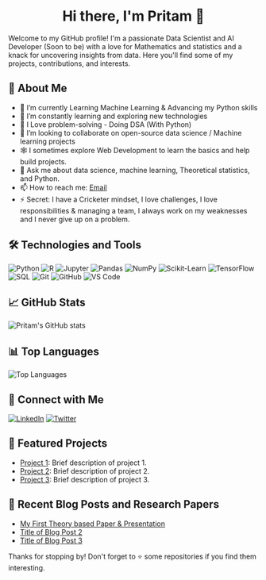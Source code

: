 
<h1> <center> Hi there, I'm Pritam 👋 </center> </h1>

Welcome to my GitHub profile! I'm a passionate Data Scientist and AI Developer (Soon to be) with a love for Mathematics and statistics and a knack for uncovering insights from data. Here you'll find some of my projects, contributions, and interests.

## 🚀 About Me

- 🔭 I’m currently Learning Machine Learning & Advancing my Python skills
- 🌱 I’m constantly learning and exploring new technologies
- 🎯 I Love problem-solving - Doing DSA (With Python)
- 👯 I’m looking to collaborate on open-source data science / Machine learning projects
- 🕸️ I sometimes explore Web Development to learn the basics and help build projects.
- 💬 Ask me about data science, machine learning, Theoretical statistics, and Python.
- 📫 How to reach me: [Email](mailto:contact.with.pritam@gmail.com)
- ⚡ Secret: I have a Cricketer mindset, I love challenges, I love responsibilities & managing a team, I always work on my weaknesses and I never give up on a problem.

## 🛠️ Technologies and Tools

![Python](https://img.shields.io/badge/-Python-3776AB?logo=python&logoColor=ffffff)
![R](https://img.shields.io/badge/-R-276DC3?logo=r&logoColor=ffffff)
![Jupyter](https://img.shields.io/badge/-Jupyter-F37626?logo=jupyter&logoColor=ffffff)
![Pandas](https://img.shields.io/badge/-Pandas-150458?logo=pandas&logoColor=ffffff)
![NumPy](https://img.shields.io/badge/-NumPy-013243?logo=numpy&logoColor=ffffff)
![Scikit-Learn](https://img.shields.io/badge/-Scikit--Learn-F7931E?logo=scikit-learn&logoColor=ffffff)
![TensorFlow](https://img.shields.io/badge/-TensorFlow-FF6F00?logo=tensorflow&logoColor=ffffff)
![SQL](https://img.shields.io/badge/-SQL-4479A1?logo=postgresql&logoColor=ffffff)
![Git](https://img.shields.io/badge/-Git-F05032?logo=git&logoColor=ffffff)
![GitHub](https://img.shields.io/badge/-GitHub-181717?logo=github&logoColor=ffffff)
![VS Code](https://img.shields.io/badge/-VS%20Code-007ACC?logo=visual-studio-code&logoColor=ffffff)

## 📈 GitHub Stats

![Pritam's GitHub stats](https://github-readme-stats.vercel.app/api?username=Pritam-Stats&show_icons=true&theme=radical)

## 📊 Top Languages

![Top Languages](https://github-readme-stats.vercel.app/api/top-langs/?username=Pritam-Stats&layout=compact&theme=radical)

## 🔗 Connect with Me

[![LinkedIn](https://img.shields.io/badge/-LinkedIn-0077B5?logo=linkedin&logoColor=ffffff)](https://www.linkedin.com/in/pritamsaha09/)
[![Twitter](https://img.shields.io/badge/-Twitter-1DA1F2?logo=twitter&logoColor=ffffff)](https://twitter.com/iPritamSaha09)

## 📂 Featured Projects

- [Project 1](https://github.com/Pritam-Stats/project-1): Brief description of project 1.
- [Project 2](https://github.com/Pritam-Stats/project-2): Brief description of project 2.
- [Project 3](https://github.com/Pritam-Stats/project-3): Brief description of project 3.

## 📝 Recent Blog Posts and Research Papers

<!-- BLOG-POST-LIST:START -->
- [My First Theory based Paper & Presentation](https://drive.google.com/file/d/19OtljXxPtyTdnDfz8oNcvx0kUKZsqKDl/view?usp=drive_link)
- [Title of Blog Post 2](https://yourblog.com/post-2)
- [Title of Blog Post 3](https://yourblog.com/post-3)
<!-- BLOG-POST-LIST:END -->


Thanks for stopping by! Don't forget to ⭐️ some repositories if you find them interesting.
